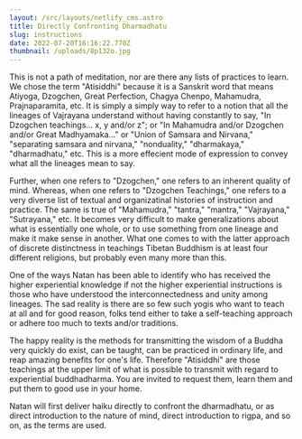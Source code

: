 ```yaml
---
layout: /src/layouts/netlify_cms.astro
title: Directly Confronting Dharmadhatu
slug: instructions
date: 2022-07-20T16:16:22.770Z
thumbnail: /uploads/8p132o.jpg
---
```

This is not a path of meditation, nor are there any lists of practices to learn. We chose the term "Atisiddhi" because it is a Sanskrit word that means Atiyoga, Dzogchen, Great Perfection, Chagya Chenpo, Mahamudra, Prajnaparamita, etc. It is simply a simply way to refer to a notion that all the lineages of Vajrayana understand without having constantly to say, "In Dzogchen teachings... x, y and/or z"; or "In Mahamudra and/or Dzogchen and/or Great Madhyamaka..." or "Union of Samsara and Nirvana," "separating samsara and nirvana," "nonduality," "dharmakaya," "dharmadhatu," etc. This is a more effecient mode of expression to convey what all the lineages mean to say.

Further, when one refers to "Dzogchen," one refers to an inherent quality of mind. Whereas, when one refers to "Dzogchen Teachings," one refers to a very diverse list of textual and organizatinal histories of instruction and practice. The same is true of "Mahamudra," "tantra," "mantra," "Vajrayana," "Sutrayana," etc. It becomes very difficult to make generalizations about what is essentially one whole, or to use something from one lineage and make it make sense in another. What one comes to with the latter approach of discrete distinctness in teachings Tibetan Buddhism is at least four different religions, but probably even many more than this.

One of the ways Natan has been able to identify who has received the higher experiential knowledge if not the higher experiential instructions is those who have understood the interconnectedness and unity among lineages. The sad reality is there are so few such yogis who want to teach at all and for good reason, folks tend either to take a self-teaching approach or adhere too much to texts and/or traditions.

The happy reality is the methods for transmitting the wisdom of a Buddha very quickly do exist, can be taught, can be practiced in ordinary life, and reap amazing benefits for one's life. Therefore "Atisiddhi" are those teachings at the upper limit of what is possible to transmit with regard to experiential buddhadharma. You are invited to request them, learn them and put them to good use in your home. 

Natan will first deliver haiku directly to confront the dharmadhatu, or as direct introduction to the nature of mind, direct introduction to rigpa, and so on, as the terms are used.